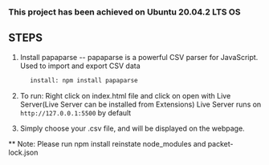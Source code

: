 ### This project has been achieved on Ubuntu 20.04.2 LTS OS

## STEPS

1. Install papaparse -- papaparse is a powerful CSV parser for JavaScript. Used to import and export CSV data
```bash
      install: npm install papaparse
```
2. To run: Right click on index.html file and click on open with Live Server(Live Server can be installed from Extensions)
      Live Server runs on ```http://127.0.0.1:5500``` by default

3. Simply choose your .csv file, and will be displayed on the webpage.


** Note: Please run npm install reinstate node_modules and packet-lock.json